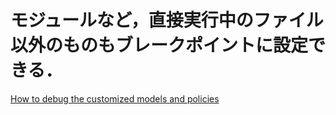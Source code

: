 # モジュールなど，直接実行中のファイル以外のものもブレークポイントに設定できる．
[How to debug the customized models and policies](https://discuss.ray.io/t/how-to-debug-the-customized-models-and-policies/5563)